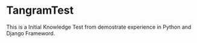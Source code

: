 # TangramTest
This is a Initial Knowledge Test from demostrate experience in Python and Django Frameword.
